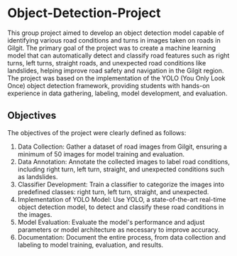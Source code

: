 # Object-Detection-Project

This group project aimed to develop an object detection model capable of identifying various road conditions and turns in images taken on roads in Gilgit. The primary goal of the project was to create a machine learning model that can automatically detect and classify road features such as right turns, left turns, straight roads, and unexpected road conditions like landslides, helping improve road safety and navigation in the Gilgit region. The project was based on the implementation of the YOLO (You Only Look Once) object detection framework, providing students with hands-on experience in data gathering, labeling, model development, and evaluation.

## Objectives

The objectives of the project were clearly defined as follows:
1. Data Collection: Gather a dataset of road images from Gilgit, ensuring a minimum of 50 images for model training and evaluation.
2. Data Annotation: Annotate the collected images to label road conditions, including right turn, left turn, straight, and unexpected conditions such as landslides.
3. Classifier Development: Train a classifier to categorize the images into predefined classes: right turn, left turn, straight, and unexpected.
4. Implementation of YOLO Model: Use YOLO, a state-of-the-art real-time object detection model, to detect and classify these road conditions in the images.
5. Model Evaluation: Evaluate the model's performance and adjust parameters or model architecture as necessary to improve accuracy.
6. Documentation: Document the entire process, from data collection and labeling to model training, evaluation, and results.

